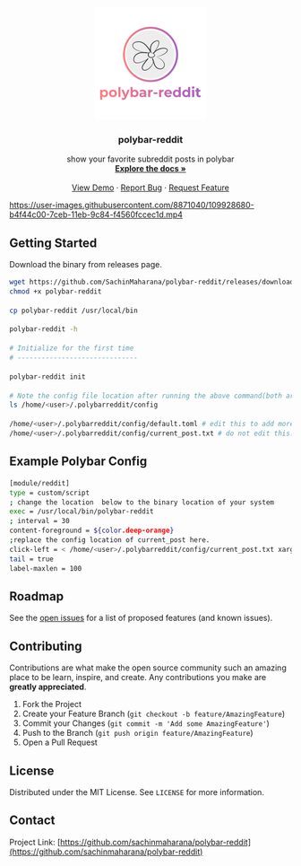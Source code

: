 
<p align="center">
  <a href="https://github.com/sachinmaharana/polybar-reddit">
    <img src="assets/poly-icon.png" alt="Logo" width="200" height="200">
  </a>

  <h3 align="center">polybar-reddit</h3>

  <p align="center">
    show your favorite subreddit posts in polybar
    <br />
    <a href="https://github.com/sachinmaharana/polybar-reddit"><strong>Explore the docs »</strong></a>
    <br />
    <br />
    <a href="https://github.com/sachinmaharana/polybar-reddit">View Demo</a>
    ·
    <a href="https://github.com/sachinmaharana/polybar-reddit/issues">Report Bug</a>
    ·
    <a href="https://github.com/sachinmaharana/polybar-reddit/issues">Request Feature</a>
  </p>
</p>


https://user-images.githubusercontent.com/8871040/109928680-b4f44c00-7ceb-11eb-9c84-f4560fccec1d.mp4



## Getting Started

Download the binary from releases page.

```bash
wget https://github.com/SachinMaharana/polybar-reddit/releases/download/v0.3.0/polybar-reddit
chmod +x polybar-reddit

cp polybar-reddit /usr/local/bin

polybar-reddit -h

# Initialize for the first time
# ------------------------------

polybar-reddit init

# Note the config file location after running the above command(both are required for polybar config):
ls /home/<user>/.polybarreddit/config

/home/<user>/.polybarreddit/config/default.toml # edit this to add more subreddits of your choice
/home/<user>/.polybarreddit/config/current_post.txt # do not edit this.
```

## Example Polybar Config

```bash
[module/reddit]
type = custom/script
; change the location  below to the binary location of your system
exec = /usr/local/bin/polybar-reddit
; interval = 30
content-foreground = ${color.deep-orange}
;replace the config location of current_post here.
click-left = < /home/<user>/.polybarreddit/config/current_post.txt xargs -I % xdg-open %
tail = true
label-maxlen = 100
```

## Roadmap

See the [open issues](https://github.com/sachinmaharana/polybar-reddit/issues) for a list of proposed features (and known issues).

<!-- CONTRIBUTING -->

## Contributing

Contributions are what make the open source community such an amazing place to be learn, inspire, and create. Any contributions you make are **greatly appreciated**.

1. Fork the Project
2. Create your Feature Branch (`git checkout -b feature/AmazingFeature`)
3. Commit your Changes (`git commit -m 'Add some AmazingFeature'`)
4. Push to the Branch (`git push origin feature/AmazingFeature`)
5. Open a Pull Request

<!-- LICENSE -->

## License

Distributed under the MIT License. See `LICENSE` for more information.

<!-- CONTACT -->

## Contact

Project Link: [https://github.com/sachinmaharana/polybar-reddit](https://github.com/sachinmaharana/polybar-reddit)

```

```

